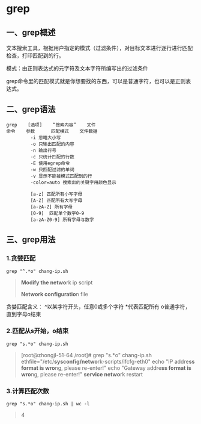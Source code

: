 # grep

## 一、grep概述

文本搜索工具，根据用户指定的模式（过滤条件），对目标文本进行逐行进行匹配检查，打印匹配到的行。



模式：由正则表达式的元字符及文本字符所编写出的过滤条件

grep命令里的匹配模式就是你想要找的东西，可以是普通字符，也可以是正则表达式。



## 二、grep语法

```
grep    [选项]    “搜索内容”    文件
命令    参数      匹配模式    文件数据
         -i 忽略大小写
         -o 只输出匹配的内容
         -n 输出行号
         -c 只统计匹配的行数
         -E 使用egrep命令
         -w 只匹配过滤的单词
         -v 显示不能被模式匹配到的行
         -color=auto 搜索出的关键字用颜色显示
         
         [a-z] 匹配所有小写字母
         [A-Z] 匹配所有大写字母
         [a-zA-Z] 所有字母
         [0-9]  匹配单个数字0-9
         [a-zA-Z0-9] 所有字母与数字
```



## 三、grep用法

### 1.贪婪匹配

```
grep "^.*o" chang-ip.sh 
```

> **Modify the netwo**rk ip script
>
> **Network configuratio**n file

贪婪匹配含义： ^以某字符开头，任意0或多个字符 *代表匹配所有 o普通字符，直到字母o结束

### 2.匹配从s开始，o结束

```
grep "s.*o" chang-ip.sh
```

>[root@zhongjl-51-64 /root]# grep "s.*o" chang-ip.sh 
>ethfile="/etc/**sysconfig/netwo**rk-scripts/ifcfg-eth0"
>                echo "IP addre**ss format is wro**ng, please re-enter!"
>                echo "Gateway addre**ss format is wro**ng, please re-enter!"
>**service netwo**rk restart

### 3.计算匹配次数

```
grep "s.*o" chang-ip.sh | wc -l
```

>4